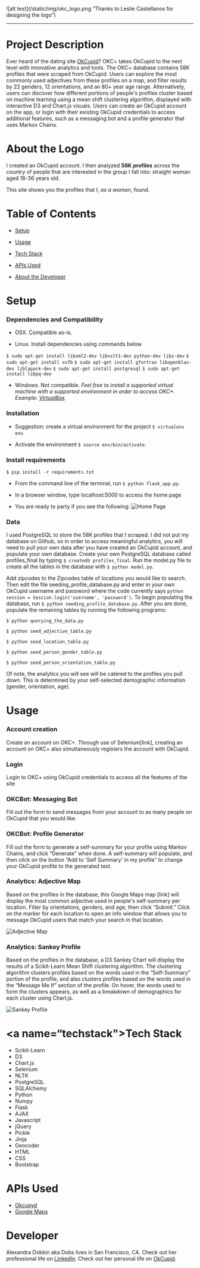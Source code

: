 ![alt text](/static/img/okc_logo.png “Thanks to Leslie Castellanos for designing the logo”)

***

# Project Description

Ever heard of the dating site [OkCupid](https://www.okcupid.com/)? OKC+ takes OkCupid to the next level with innovative analytics and tools. The OKC+ database contains 58K profiles that were scraped from OkCupid. Users can explore the most commonly used adjectives from these profiles on a map, and filter results by 22 genders, 12 orientations, and an 80+ year age range. Alternatively, users can discover how different portions of people's profiles cluster based on machine learning using a mean shift clustering algorithm, displayed with interactive D3 and Chart.js visuals. Users can create an OkCupid account on the app, or login with their existing OkCupid credentials to access additional features, such as a messaging bot and a profile generator that uses Markov Chains.


# About the Logo

I created an OkCupid account.  I then analyzed **58K profiles** across the country of people that are interested in the group I fall into: straight woman aged 18-36 years old.

This site shows you the profiles that I, *as a woman*, found.


# Table of Contents

* [Setup](#setup)

* [Usage](#usage)

* [Tech Stack](#techstack)

* [APIs Used](#api)

* [About the Developer](#developer)



# <a name=“setup”></a>Setup

### Dependencies and Compatibility

* OSX.  Compatible as-is. 

* Linux.  Install dependencies using commands below

```$ sudo apt-get install libxml2-dev libxslt1-dev python-dev libz-dev```
```$ sudo apt-get install xvfb```
```$ sudo apt-get install gfortran libopenblas-dev liblapack-dev```
```$ sudo apt-get install postgresql```
```$ sudo apt-get install libpq-dev```

* Windows.  Not compatible.  *Feel free to install a supported virtual machine with a supported environment in order to access OKC+.  Example: [VirtualBox](https://www.virtualbox.org/wiki/Downloads).*


### Installation

* Suggestion: create a virtual environment for the project  ```$ virtualenv env```.

* Activate the environment ```$ source env/bin/activate```.


### Install requirements 
```$ pip install -r requirements.txt```

* From the command line of the terminal, run ```$ python flask_app.py```.

* In a browser window, type localhost:5000 to access the home page

* You are ready to party if you see the following: 
![Home Page](/static/gif/home.gif)


### Data

I used PostgreSQL to store the 58K profiles that I scraped.  I did not put my database on Github, so in order to access meaningful analytics, you will need to pull your own data after you have created an OkCupid account, and populate your own database.  Create your own PostgreSQL database called profiles_final by typing ```$ createdb profiles_final```.  Run the model.py file to create all the tables in the database with ```$ python model.py```.  


Add zipcodes to the Zipcodes table of locations you would like to search.  Then edit the file seeding_profile_database.py and enter in your own OkCupid username and password where the code currently says ```python 
session = Session.login('username', 'password')```. To begin populating the database, run ```$ python seeding_profile_database.py```.  After you are done, populate the remaining tables by running the following programs:

```$ python querying_the_data.py```

```$ python seed_adjective_table.py```

```$ python seed_location_table.py```

```$ python seed_person_gender_table.py```

```$ python seed_person_orientation_table.py```


Of note, the analytics you will see will be catered to the profiles you pull down.  This is determined by your self-selected demographic information (gender, orientation, age).  


# <a name=“usage”></a>Usage

### Account creation 
Create an account on OKC+.  Through use of Selenium[link], creating an account on OKC+ also simultaneously registers the account with OkCupid.


### Login
Login to OKC+ using OkCupid credentials to access all the features of the site


### OKCBot: Messaging Bot 
Fill out the form to send messages from your account to as many people on OkCupid that you would like.


### OKCBot: Profile Generator 
Fill out the form to generate a self-summary for your profile using Markov Chains, and click “Generate” when done.  A self-summary will populate, and then click on the button “Add to 'Self Summary' in my profile” to change your OkCupid profile to the generated text.


### Analytics: Adjective Map 
Based on the profiles in the database, this Google Maps map [link] will display the most common adjective used in people's self-summary per location. Filter by orientations, genders, and age, then click “Submit.”  Click on the marker for each location to open an info window that allows you to message OkCupid users that match your search in that location.

![Adjective Map](/static/gif/adjective_map_limited.gif)


### Analytics: Sankey Profile 
Based on the profiles in the database, a D3 Sankey Chart will display the results of a Scikit-Learn Mean Shift clustering algorithm.  The clustering algorithm clusters profiles based on the words used in the “Self-Summary” portion of the profile, and also clusters profiles based on the words used in the “Message Me If” section of the profile.  On hover, the words used to form the clusters appears, as well as a breakdown of demographics for each cluster using Chart.js.

![Sankey Profile](/static/gif/sankey_profile_limited.gif)


# <a name=“techstack"></a>Tech Stack

* Scikit-Learn 
* D3 
* Chart.js
* Selenium 
* NLTK 
* PostgreSQL 
* SQLAlchemy
* Python
* Numpy 
* Flask
* AJAX
* Javascript 
* jQuery 
* Pickle 
* Jinja 
* Geocoder 
* HTML 
* CSS
* Bootstrap


# <a name=“api”></a>APIs Used 

* [Okcupyd](http://okcupyd.readthedocs.org/en/latest/#)
* [Google Maps](https://developers.google.com/maps/?hl=en)


# <a name=“developer”></a>Developer

Alexandra Dobkin aka Dobs lives in San Francisco, CA.  Check out her professional life on [LinkedIn](https://www.linkedin.com/in/alexandradobkin).  Check out her personal life on [OkCupid](http://www-tc.pbs.org/prod-media/newshour/photos/2013/11/20/cat_meme_blog_main_horizontal.jpg).